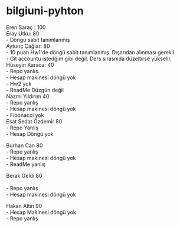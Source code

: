 # bilgiuni-pyhton

Eren Saraç : 100 <br />
Eray Utku: 80<br />
     - Döngü sabit tanımlanmış<br />
Aytunç Çağlar: 80 <br />
     - 10 puan Hw1'de döngü sabit tanımlanmış. Dışarıdan alınması gerekli<br />
     - Git accountu istedğim gibi değil. Ders sırasnıda düzeltirse yükselir.<br />
Hüseyin Karaca: 40<br />
     - Repo yanlış.<br />
     - Hesap makinesi döngü yok<br />
     - Hw2 yok<br />
     - ReadMe Düzgün değil<br />
Nazmi Yıldırım 40<br />
     - Repo yanlış<br />
     - Hesap makinesi döngü yok<br />
     - Fibonacci yok<br />
Esat Sedat Özdemir 80<br />
     - Repo Yanlış<br />
     - Hesap Döngü yok<br />

Burhan Can 80<br />
     - Repo yanlış<br />
     - Hesap makinesi döngü yok<br />
     - ReadMe yanlış<br />
 
Berak Geldi 80<br /><br />
     - Repo yanlış<br />
     - Hesap makinesi döngü yok<br />
 
 Hakan Altın 90<br />
     - Hesap Makinesi döngü yok<br />
     - Repo yanlış<br />
  
  
 
 
  
  
